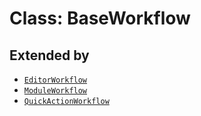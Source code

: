 # Class: BaseWorkflow

## Extended by

- [`EditorWorkflow`](../../3p/EditorWorkflow/classes/editor-workflow/index.md)
- [`ModuleWorkflow`](../../3p/ModuleWorkflow/classes/module-workflow.md)
- [`QuickActionWorkflow`](../../3p/QuickActionWorkflow/classes/quick-action-workflow.md)
